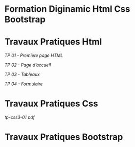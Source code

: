 # Formation Diginamic Html Css Bootstrap

# Travaux Pratiques Html

<p><i>TP 01 - Première page HTML</i></p>
<p><i>TP 02 - Page d’accueil</i></p>
<p><i>TP 03 - Tableaux</i></p>
<p><i>TP 04 - Formulaire</i></p>

# Travaux Pratiques Css

<p><i>tp-css3-01.pdf</i></p>

# Travaux Pratiques Bootstrap
